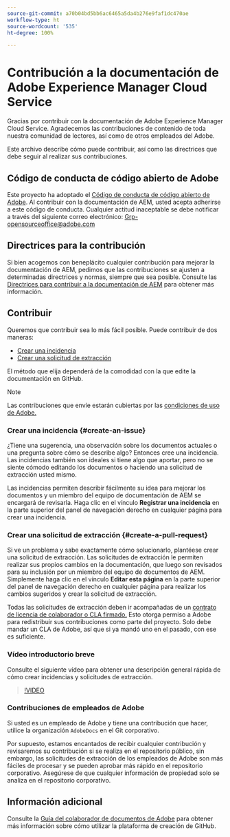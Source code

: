 ```yaml
---
source-git-commit: a70b04bd5bb6ac6465a5da4b276e9faf1dc470ae
workflow-type: ht
source-wordcount: '535'
ht-degree: 100%

---
```

# Contribución a la documentación de Adobe Experience Manager Cloud Service

Gracias por contribuir con la documentación de Adobe Experience Manager Cloud Service. Agradecemos las contribuciones de contenido de toda nuestra comunidad de lectores, así como de otros empleados del Adobe.

Este archivo describe cómo puede contribuir, así como las directrices que debe seguir al realizar sus contribuciones.

## Código de conducta de código abierto de Adobe

Este proyecto ha adoptado el [Código de conducta de código abierto de Adobe](code-of-conduct.md). Al contribuir con la documentación de AEM, usted acepta adherirse a este código de conducta. Cualquier actitud inaceptable se debe notificar a través del siguiente correo electrónico: [Grp-opensourceoffice@adobe.com](mailto:Grp-opensourceoffice@adobe.com)

## Directrices para la contribución

Si bien acogemos con beneplácito cualquier contribución para mejorar la documentación de AEM, pedimos que las contribuciones se ajusten a determinadas directrices y normas, siempre que sea posible. Consulte las [Directrices para contribuir a la documentación de AEM](guidelines.md) para obtener más información.

## Contribuir

Queremos que contribuir sea lo más fácil posible. Puede contribuir de dos maneras:

* [Crear una incidencia](#create-an-issue)
* [Crear una solicitud de extracción](#create-a-pull-request)

El método que elija dependerá de la comodidad con la que edite la documentación en GitHub.

>[!NOTE]
>
>Las contribuciones que envíe estarán cubiertas por las [condiciones de uso de Adobe.](https://www.adobe.com/es/legal/terms.html)

### Crear una incidencia {#create-an-issue}

¿Tiene una sugerencia, una observación sobre los documentos actuales o una pregunta sobre cómo se describe algo? Entonces cree una incidencia. Las incidencias también son ideales si tiene algo que aportar, pero no se siente cómodo editando los documentos o haciendo una solicitud de extracción usted mismo.

Las incidencias permiten describir fácilmente su idea para mejorar los documentos y un miembro del equipo de documentación de AEM se encargará de revisarla. Haga clic en el vínculo **Registrar una incidencia** en la parte superior del panel de navegación derecho en cualquier página para crear una incidencia.

### Crear una solicitud de extracción {#create-a-pull-request}

Si ve un problema y sabe exactamente cómo solucionarlo, plantéese crear una solicitud de extracción. Las solicitudes de extracción le permiten realizar sus propios cambios en la documentación, que luego son revisados para su inclusión por un miembro del equipo de documentos de AEM. Simplemente haga clic en el vínculo **Editar esta página** en la parte superior del panel de navegación derecho en cualquier página para realizar los cambios sugeridos y crear la solicitud de extracción.

Todas las solicitudes de extracción deben ir acompañadas de un [contrato de licencia de colaborador o CLA firmado.](https://opensource.adobe.com/cla.html)  Esto otorga permiso a Adobe para redistribuir sus contribuciones como parte del proyecto. Solo debe mandar un CLA de Adobe, así que si ya mandó uno en el pasado, con ese es suficiente.

### Vídeo introductorio breve

Consulte el siguiente vídeo para obtener una descripción general rápida de cómo crear incidencias y solicitudes de extracción.

>[!VIDEO](https://video.tv.adobe.com/v/27069)

### Contribuciones de empleados de Adobe

Si usted es un empleado de Adobe y tiene una contribución que hacer, utilice la organización `AdobeDocs` en el Git corporativo.

Por supuesto, estamos encantados de recibir cualquier contribución y revisaremos su contribución si se realiza en el repositorio público, sin embargo, las solicitudes de extracción de los empleados de Adobe son más fáciles de procesar y se pueden aprobar más rápido en el repositorio corporativo. Asegúrese de que cualquier información de propiedad solo se analiza en el repositorio corporativo.

## Información adicional

Consulte la [Guía del colaborador de documentos de Adobe](https://docs.adobe.com/help/es-ES/contributor/contributor-guide/introduction.html) para obtener más información sobre cómo utilizar la plataforma de creación de GitHub.
